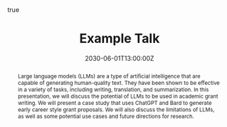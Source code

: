 ---
abstract: Large language models (LLMs) are a type of artificial intelligence that are capable of generating human-quality text. They have been shown to be effective in a variety of tasks, including writing, translation, and summarization. In this presentation, we will discuss the potential of LLMs to be used in academic grant writing. We will present a case study that uses ChatGPT and Bard to generate early career style grant proposals. We will also discuss the limitations of LLMs, as well as some potential use cases and future directions for research.
address:
  city: Stanford
  country: United States
  postcode: "94305"
  region: CA
  street: 450 Serra Mall
all_day: false
authors: []
date: "2030-06-01T13:00:00Z"
date_end: "2030-06-01T15:00:00Z"
event: Wowchemy Conference
event_url: https://example.org
featured: false
image:
  caption: 'Image credit: [**Unsplash**](https://unsplash.com/photos/bzdhc5b3Bxs)'
  focal_point: Right
location: Wowchemy HQ
math: true
publishDate: "2017-01-01T00:00:00Z"
slides: example
summary: An example talk using Wowchemy's Markdown slides feature.
tags: []
title: Example Talk
url_code: ""
url_pdf: ""
url_slides: ""
url_video: ""
---